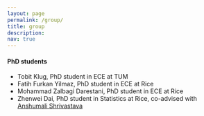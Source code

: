 ```yaml
---
layout: page
permalink: /group/
title: group
description:
nav: true
---
```




#### PhD students
- Tobit Klug, PhD student in ECE at TUM
- Fatih Furkan Yilmaz, PhD student in ECE at Rice
- Mohammad Zalbagi Darestani, PhD student in ECE at Rice
- Zhenwei Dai, PhD student in Statistics at Rice, co-advised with [Anshumali Shrivastava](https://www.cs.rice.edu/~as143/)
